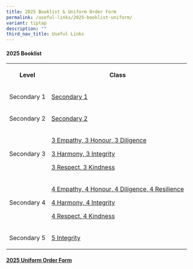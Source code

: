 ```yaml
---
title: 2025 Booklist & Uniform Order Form
permalink: /useful-links/2025-booklist-uniform/
variant: tiptap
description: ""
third_nav_title: Useful Links
---
```

<h4>2025 Booklist</h4>
<table style="minWidth: 50px">
<colgroup>
<col>
<col>
</colgroup>
<tbody>
<tr>
<th rowspan="1" colspan="1">
<p>Level</p>
</th>
<th rowspan="1" colspan="1">
<p>Class</p>
</th>
</tr>
<tr>
<td rowspan="1" colspan="1">
<p>Secondary 1</p>
</td>
<td rowspan="1" colspan="1">
<p><a href="/files/2025/S1_2025_Booklist.pdf" rel="noopener nofollow" target="_blank">Secondary 1</a>
</p>
</td>
</tr>
<tr>
<td rowspan="1" colspan="1">
<p>Secondary 2</p>
</td>
<td rowspan="1" colspan="1">
<p><a href="/files/2025/S2_2025_Booklist.pdf" rel="noopener nofollow" target="_blank">Secondary 2</a>
</p>
</td>
</tr>
<tr>
<td rowspan="1" colspan="1">
<p>Secondary 3</p>
</td>
<td rowspan="1" colspan="1">
<p><a href="/files/2025/S3__EXP__2025_Booklist.pdf" rel="noopener nofollow" target="_blank">3 Empathy, 3 Honour, 3 Diligence</a>
</p>
<p><a href="/files/2025/S3__NA__2025_Booklist.pdf" rel="noopener nofollow" target="_blank">3 Harmony, 3 Integrity</a>
</p>
<p><a href="/files/2025/S3__NT__2025_Booklist.pdf" rel="noopener nofollow" target="_blank">3 Respect, 3 Kindness</a>
</p>
</td>
</tr>
<tr>
<td rowspan="1" colspan="1">
<p>Secondary 4</p>
</td>
<td rowspan="1" colspan="1">
<p><a href="/files/2025/S4__EXP__2025_Booklist.pdf" rel="noopener nofollow" target="_blank">4 Empathy, 4 Honour, 4 Diligence, 4 Resilience</a>
</p>
<p><a href="/files/2025/S4__NA__2025_Booklist.pdf" rel="noopener nofollow" target="_blank">4 Harmony, 4 Integrity</a>
</p>
<p><a href="/files/2025/S4__NT__2025_Booklist.pdf" rel="noopener nofollow" target="_blank">4 Respect, 4 Kindness</a>
</p>
</td>
</tr>
<tr>
<td rowspan="1" colspan="1">
<p>Secondary 5</p>
</td>
<td rowspan="1" colspan="1">
<p><a href="/files/2025/S5__NA__2025_Booklist.pdf" rel="noopener nofollow" target="_blank">5 Integrity</a>
</p>
</td>
</tr>
</tbody>
</table>
<h4><a href="/files/2025/2025_CBRSS_UNIFORM_ORDER_FORM.pdf" rel="noopener noreferrer nofollow" target="_blank">2025 Uniform Order Form</a></h4>
<p></p>